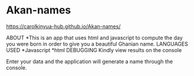 # Akan-names
https://carolkinyua-hub.github.io/Akan-names/

ABOUT 
*This is an app that uses html and javascript to compute the day you were born in order to give you a beautiful Ghanian name.
LANGUAGES USED
*Javascript
*html
DEBUGGING
Kindly view results on the console





















Enter your data and the application will generate a name through the console.




